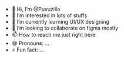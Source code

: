 - 👋 Hi, I’m @Puvuzilla
- 👀 I’m interested in lots of stuffs
- 🌱 I’m currently learning UI/UX designing
- 💞️ I’m looking to collaborate on figma mostly
- 📫 How to reach me just right here
- 😄 Pronouns: ...
- ⚡ Fun fact: ...

<!---
Puvuzilla/Puvuzilla is a ✨ special ✨ repository because its `README.md` (this file) appears on your GitHub profile.
You can click the Preview link to take a look at your changes.
--->
